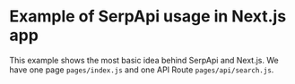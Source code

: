 # Example of SerpApi usage in Next.js app

This example shows the most basic idea behind SerpApi and Next.js. We have one page `pages/index.js` and one API Route `pages/api/search.js`.
